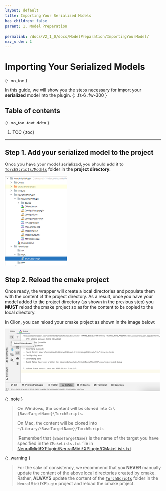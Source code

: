 ```yaml
---
layout: default
title: Importing Your Serialized Models
has_children: false
parent: 1. Model Preparation

permalink: /docs/V2_1_0/docs/ModelPreparation/ImportingYourModel/
nav_order: 2
---
```


# Importing Your Serialized Models
{: .no_toc }

In this guide, we will show you the steps necessary for import your **serialized** model into the plugin.
{: .fs-6 .fw-300 }

## Table of contents
{: .no_toc .text-delta }

1. TOC
{:toc}

---

## Step 1. Add your serialized model to the project

Once you have your model serialized, you should add it to [`TorchScripts/Models`](https://github.com/behzadhaki/NeuralMidiFXPlugin/tree/master/TorchScripts) 
folder in the **project directory**.


<img src="/assets/images/TorchScriptFolderStruct.png" width="200" alt="MDLFile">


## Step 2. Reload the cmake project
Once ready, the wrapper will create a local directories and populate them with the content of the project directory.
As a result, once you have your model added to the project directory (as shown in the previous step)
you **MUST** reload the cmake project so as for the content to be copied to the local directory.


In Clion, you can reload your cmake project as shown in the image below:


<img src="/assets/images/cmake_reload.png" width="500" alt="CMAKE Reload Image">


{: .note }
> On Windows, the content will be cloned into `C:\{BaseTargetName}\TorchScripts`.
> 
> On Mac, the content will be cloned into `~/Library/{BaseTargetName}/TorchScripts`
> 
> !Remember! that `{BaseTargetName}` is the name of the target you have specified in the `CMakeLists.txt` file
> in [NeuralMidiFXPlugin/NeuralMidiFXPlugin/CMakeLists.txt](https://github.com/behzadhaki/NeuralMidiFXPlugin/tree/releases/V2.0.0/NeuralMidiFXPlugin/NeuralMidiFXPlugin/CMakeLists.txt).
> 

{: .warning }
> For the sake of consistency, we recommend that you **NEVER** manually update the content of the above local directories created by cmake. 
> Rather, **ALWAYS** update the content of the [`TorchScripts`](https://github.com/behzadhaki/NeuralMidiFXPlugin/tree/master/TorchScripts/) folder in the `NeuralMidiFXPlugin` project and reload the cmake project.


